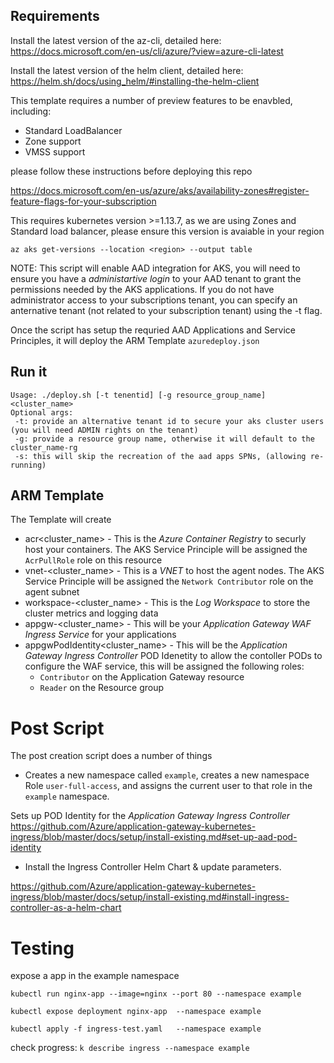 
## Requirements

Install the latest version of the az-cli, detailed here: https://docs.microsoft.com/en-us/cli/azure/?view=azure-cli-latest

Install the latest version of the helm client, detailed here: https://helm.sh/docs/using_helm/#installing-the-helm-client

This template requires a number of preview features to be enavbled, including: 
* Standard LoadBalancer
* Zone support
* VMSS support

please follow these instructions before deploying this repo

https://docs.microsoft.com/en-us/azure/aks/availability-zones#register-feature-flags-for-your-subscription


This requires kubernetes version >=1.13.7, as we are using Zones and Standard load balancer, please ensure this version is avaiable in your region

```az aks get-versions --location <region> --output table```

NOTE: This script will enable AAD integration for AKS, you will need to ensure you have a _administartive login_ to your AAD tenant to grant the permissions needed by the AKS applications.  If you do not have administrator access to your subscriptions tenant, you can specify an anternative tenant (not related to your subscription tenant) using the -t flag.

Once the script has setup the requried AAD Applications and Service Principles, it will deploy the ARM Template ```azuredeploy.json```


## Run it

```
Usage: ./deploy.sh [-t tenentid] [-g resource_group_name] <cluster_name>
Optional args:
 -t: provide an alternative tenant id to secure your aks cluster users (you will need ADMIN rights on the tenant)
 -g: provide a resource group name, otherwise it will default to the cluster_name-rg
 -s: this will skip the recreation of the aad apps SPNs, (allowing re-running)
```

## ARM Template

The Template will create

* acr<cluster_name> - This is the _Azure Container Registry_ to securly host your containers.  The AKS Service Principle will be assigned the `AcrPullRole` role on this resource
* vnet-<cluster_name> - This is a _VNET_ to host the agent nodes.  The AKS Service Principle will be assigned the `Network Contributor` role on the agent subnet
* workspace-<cluster_name> - This is the _Log Workspace_ to store the cluster metrics and logging data 
* appgw-<cluster_name> - This will be your _Application Gateway WAF Ingress Service_ for your applications
* appgwPodIdentity<cluster_name> - This will be the _Application Gateway Ingress Controller_ POD Idenetity to allow the contoller PODs to configure the WAF service, this will be assigned the following roles:
    * `Contributor` on the Application Gateway resource
    * `Reader` on the Resource group


# Post Script

The post creation script does a number of things

* Creates a new namespace called `example`, creates a new namespace Role `user-full-access`, and assigns the current user to that role in the `example` namespace.

Sets up POD Identity for the _Application Gateway Ingress Controller_
https://github.com/Azure/application-gateway-kubernetes-ingress/blob/master/docs/setup/install-existing.md#set-up-aad-pod-identity

* Install the Ingress Controller Helm Chart & update parameters.

https://github.com/Azure/application-gateway-kubernetes-ingress/blob/master/docs/setup/install-existing.md#install-ingress-controller-as-a-helm-chart


# Testing

expose a app in the example namespace


```
kubectl run nginx-app --image=nginx --port 80 --namespace example

kubectl expose deployment nginx-app  --namespace example

kubectl apply -f ingress-test.yaml   --namespace example
```

check progress: `k describe ingress --namespace example`




